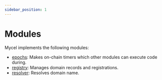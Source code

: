 ```yaml
---
sidebar_position: 1
---
```


# Modules

Mycel implements the following modules:

- [epochs](/develop/modules/epochs): Makes on-chain timers which other modules can execute code during.
- [registry](/develop/modules/registry): Manages domain records and registrations.
- [resolver](/develop/modules/resolver): Resolves domain name.
